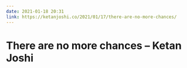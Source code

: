 ```yaml
---
date: 2021-01-18 20:31
link: https://ketanjoshi.co/2021/01/17/there-are-no-more-chances/
---
```


# There are no more chances – Ketan Joshi 